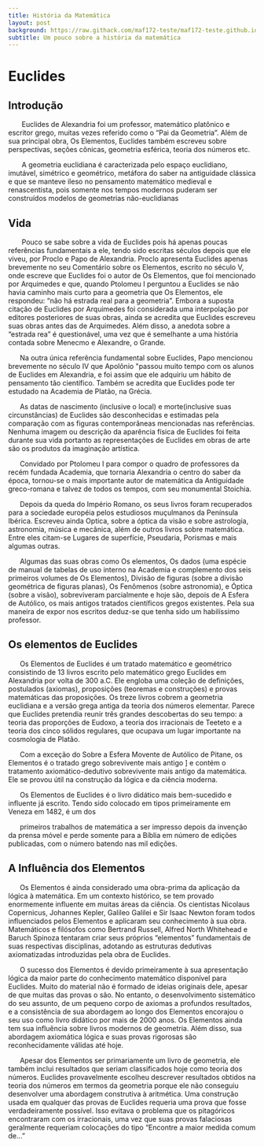 ```yaml
---
title: História da Matemática
layout: post
background: https://raw.githack.com/maf172-teste/maf172-teste.github.io/master/img/history.png
subtitle: Um pouco sobre a história da matemática
---
```


# Euclides

**Introdução**
--------------

       Euclides de Alexandria foi um professor, matemático platônico e
escritor grego, muitas vezes referido como o “Pai da Geometria”. Além de
sua principal obra, Os Elementos, Euclides também escreveu sobre
perspectivas, seções cônicas, geometria esférica, teoria dos números
etc.

       A geometria euclidiana é caracterizada pelo espaço euclidiano,
imutável, simétrico e geométrico, metáfora do saber na antiguidade
clássica e que se manteve ileso no pensamento matemático medieval e
renascentista, pois somente nos tempos modernos puderam ser construídos
modelos de geometrias não-euclidianas


**Vida**
--------

       Pouco se sabe sobre a vida de Euclides pois há apenas poucas
referências fundamentais a ele, tendo sido escritas séculos depois que
ele viveu, por Proclo e Papo de Alexandria. Proclo apresenta Euclides
apenas brevemente no seu Comentário sobre os Elementos, escrito no
século V, onde escreve que Euclides foi o autor de Os Elementos, que foi
mencionado por Arquimedes e que, quando Ptolomeu I perguntou a Euclides
se não havia caminho mais curto para a geometria que Os Elementos, ele
respondeu: “não há estrada real para a geometria”. Embora a suposta
citação de Euclides por Arquimedes foi considerada uma interpolação por
editores posteriores de suas obras, ainda se acredita que Euclides
escreveu suas obras antes das de Arquimedes. Além disso, a anedota sobre
a “estrada rea” é questionável, uma vez que é semelhante a uma história
contada sobre Menecmo e Alexandre, o Grande.

      Na outra única referência fundamental sobre Euclides, Papo
mencionou brevemente no século IV que Apolônio "passou muito tempo com
os alunos de Euclides em Alexandria, e foi assim que ele adquiriu um
hábito de pensamento tão científico. Também se acredita que Euclides
pode ter estudado na Academia de Platão, na Grécia.

      As datas de nascimento (inclusive o local) e morte(inclusive suas
circunstâncias) de Euclides são desconhecidas e estimadas pela
comparação com as figuras contemporâneas mencionadas nas referências.
Nenhuma imagem ou descrição da aparência física de Euclides foi feita
durante sua vida portanto as representações de Euclides em obras de arte
são os produtos da imaginação artística.

      Convidado por Ptolomeu I para compor o quadro de professores da
recém fundada Academia, que tornaria Alexandria o centro do saber da
época, tornou-se o mais importante autor de matemática da Antiguidade
greco-romana e talvez de todos os tempos, com seu monumental Stoichia.

      Depois da queda do Império Romano, os seus livros foram
recuperados para a sociedade européia pelos estudiosos muçulmanos da
Península Ibérica. Escreveu ainda Optica, sobre a óptica da visão e
sobre astrologia, astronomia, música e mecânica, além de outros livros
sobre matemática. Entre eles citam-se Lugares de superfície, Pseudaria,
Porismas e mais algumas outras.


      Algumas das suas obras como Os elementos, Os dados (uma espécie de
manual de tabelas de uso interno na Academia e complemento dos seis
primeiros volumes de Os Elementos), Divisão de figuras (sobre a divisão
geométrica de figuras planas), Os Fenômenos (sobre astronomia), e Óptica
(sobre a visão), sobreviveram parcialmente e hoje são, depois de A
Esfera de Autólico, os mais antigos tratados científicos gregos
existentes. Pela sua maneira de expor nos escritos deduz-se que tenha
sido um habilíssimo professor.



**Os elementos de Euclides**
----------------------------

      Os Elementos de Euclides é um tratado matemático e geométrico
consistindo de 13 livros escrito pelo matemático grego Euclides em
Alexandria por volta de 300 a.C. Ele engloba uma coleção de definições,
postulados (axiomas), proposições (teoremas e construções) e provas
matemáticas das proposições. Os treze livros cobrem a geometria
euclidiana e a versão grega antiga da teoria dos números elementar.
Parece que Euclides pretendia reunir três grandes descobertas do seu
tempo: a teoria das proporções de Eudoxo, a teoria dos irracionais de
Teeteto e a teoria dos cinco sólidos regulares, que ocupava um lugar
importante na cosmologia de Platão.

      Com a exceção do Sobre a Esfera Movente de Autólico de Pitane, os
Elementos é o tratado grego sobrevivente mais antigo \] e contém o
tratamento axiomático-dedutivo sobrevivente mais antigo da matemática.
Ele se provou útil na construção da lógica e da ciência moderna.

      Os Elementos de Euclides é o livro didático mais bem-sucedido e
influente já escrito. Tendo sido colocado em tipos primeiramente em
Veneza em 1482, é um dos

      primeiros trabalhos de matemática a ser impresso depois da
invenção da prensa móvel e perde somente para a Bíblia em número de
edições publicadas, com o número batendo nas mil edições.


**A Influência dos Elementos**
------------------------------

      Os Elementos é ainda considerado uma obra-prima da aplicação da
lógica à matemática. Em um contexto histórico, se tem provado
enormemente influente em muitas áreas da ciência. Os cientistas Nicolaus
Copernicus, Johannes Kepler, Galileo Galilei e Sir Isaac Newton foram
todos influenciados pelos Elementos e aplicaram seu conhecimento à sua
obra. Matemáticos e filósofos como Bertrand Russell, Alfred North
Whitehead e Baruch Spinoza tentaram criar seus próprios “elementos”
fundamentais de suas respectivas disciplinas, adotando as estruturas
dedutivas axiomatizadas introduzidas pela obra de Euclides.

      O sucesso dos Elementos é devido primeiramente à sua apresentação
lógica da maior parte do conhecimento matemático disponível para
Euclides. Muito do material não é formado de ideias originais dele,
apesar de que muitas das provas o são. No entanto, o desenvolvimento
sistemático do seu assunto, de um pequeno corpo de axiomas a profundos
resultados, e a consistência de sua abordagem ao longo dos Elementos
encorajou o seu uso como livro didático por mais de 2000 anos. Os
Elementos ainda tem sua influência sobre livros modernos de geometria.
Além disso, sua abordagem axiomática lógica e suas provas rigorosas são
reconhecidamente válidas até hoje.


      Apesar dos Elementos ser primariamente um livro de geometria, ele
também inclui resultados que seriam classificados hoje como teoria dos
números. Euclides provavelmente escolheu descrever resultados obtidos na
teoria dos números em termos da geometria porque ele não conseguiu
desenvolver uma abordagem construtiva à aritmética. Uma construção usada
em qualquer das provas de Euclides requeria uma prova que fosse
verdadeiramente possível. Isso evitava o problema que os pitagóricos
encontraram com os irracionais, uma vez que suas provas falaciosas
geralmente requeriam colocações do tipo “Encontre a maior medida comum
de…”
